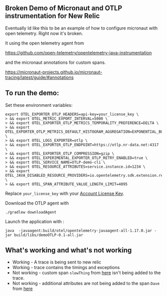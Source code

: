 ## Broken Demo of Micronaut and OTLP instrumentation for New Relic

Eventually Id like this to be an example of how to configure micronaut with open telemetry. Right now it's broken.

It using the open telemetry agent from 

https://github.com/open-telemetry/opentelemetry-java-instrumentation


and the micronaut annotations for custom spans.

https://micronaut-projects.github.io/micronaut-tracing/latest/guide/#annotations


## To run the demo:

Set these environment variables:

```
export OTEL_EXPORTER_OTLP_HEADERS=api-key=your_license_key \
> && export OTEL_METRIC_EXPORT_INTERVAL=5000 \
> && export OTEL_EXPORTER_OTLP_METRICS_TEMPORALITY_PREFERENCE=DELTA \
> && export OTEL_EXPORTER_OTLP_METRICS_DEFAULT_HISTOGRAM_AGGREGATION=EXPONENTIAL_BUCKET_HISTOGRAM \
> && export OTEL_LOGS_EXPORTER=otlp \
> && export OTEL_EXPORTER_OTLP_ENDPOINT=https://otlp.nr-data.net:4317 \
> && export OTEL_EXPORTER_OTLP_COMPRESSION=gzip \
> && export OTEL_EXPERIMENTAL_EXPORTER_OTLP_RETRY_ENABLED=true \
> && export OTEL_SERVICE_NAME=OTLP-demo-cli \
> && export OTEL_RESOURCE_ATTRIBUTES=service.instance.id=1234 \
> && export OTEL_JAVA_DISABLED_RESOURCE_PROVIDERS=io.opentelemetry.sdk.extension.resources.ProcessResourceProvider \
> && export OTEL_SPAN_ATTRIBUTE_VALUE_LENGTH_LIMIT=4095
```

Replace `your_license_key` with your [Account License Key](https://one.newrelic.com/launcher/api-keys-ui.launcher).

Download the OTLP agent with
```
./gradlew downloadAgent
```

Launch the application with :
```
java  -javaagent:build/otel/opentelemetry-javaagent-all-1.17.0.jar -jar build/libs/demoOTLP-0.1-all.jar 
```

## What's working and what's not working

* Working - A trace is being sent to new relic
* Working - trace contains the timings and exceptions
* Not working - custom span `slowThing` from [here](https://github.com/CraftyFella/micronaut-opentelemetry/blob/main/src/main/java/com/example/SlowThing.java) isn't being added to the trace.
* Not working - additional attributes are not being added to the span `Dave` from [here](https://github.com/CraftyFella/micronaut-opentelemetry/blob/main/src/main/java/com/example/SlowThing.java)
